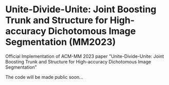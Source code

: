 # Unite-Divide-Unite: Joint Boosting Trunk and Structure for High-accuracy Dichotomous Image Segmentation (MM2023)


Official Implementation of ACM-MM 2023 paper "Unite-Divide-Unite: Joint Boosting Trunk and Structure for High-accuracy Dichotomous Image Segmentation"

The code will be made public soon...


